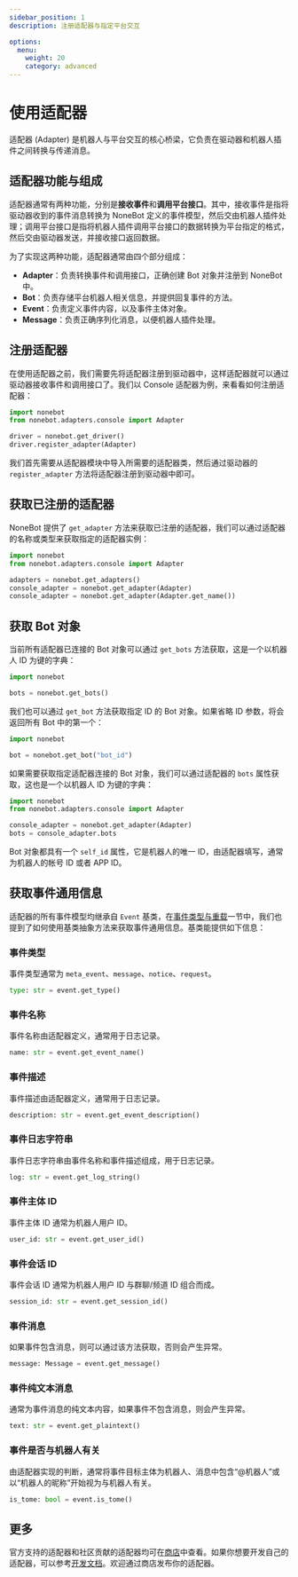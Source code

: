 ```yaml
---
sidebar_position: 1
description: 注册适配器与指定平台交互

options:
  menu:
    weight: 20
    category: advanced
---
```


# 使用适配器

适配器 (Adapter) 是机器人与平台交互的核心桥梁，它负责在驱动器和机器人插件之间转换与传递消息。

## 适配器功能与组成

适配器通常有两种功能，分别是**接收事件**和**调用平台接口**。其中，接收事件是指将驱动器收到的事件消息转换为 NoneBot 定义的事件模型，然后交由机器人插件处理；调用平台接口是指将机器人插件调用平台接口的数据转换为平台指定的格式，然后交由驱动器发送，并接收接口返回数据。

为了实现这两种功能，适配器通常由四个部分组成：

- **Adapter**：负责转换事件和调用接口，正确创建 Bot 对象并注册到 NoneBot 中。
- **Bot**：负责存储平台机器人相关信息，并提供回复事件的方法。
- **Event**：负责定义事件内容，以及事件主体对象。
- **Message**：负责正确序列化消息，以便机器人插件处理。

## 注册适配器

在使用适配器之前，我们需要先将适配器注册到驱动器中，这样适配器就可以通过驱动器接收事件和调用接口了。我们以 Console 适配器为例，来看看如何注册适配器：

```python {2,5} title=bot.py
import nonebot
from nonebot.adapters.console import Adapter

driver = nonebot.get_driver()
driver.register_adapter(Adapter)
```

我们首先需要从适配器模块中导入所需要的适配器类，然后通过驱动器的 `register_adapter` 方法将适配器注册到驱动器中即可。

## 获取已注册的适配器

NoneBot 提供了 `get_adapter` 方法来获取已注册的适配器，我们可以通过适配器的名称或类型来获取指定的适配器实例：

```python
import nonebot
from nonebot.adapters.console import Adapter

adapters = nonebot.get_adapters()
console_adapter = nonebot.get_adapter(Adapter)
console_adapter = nonebot.get_adapter(Adapter.get_name())
```

## 获取 Bot 对象

当前所有适配器已连接的 Bot 对象可以通过 `get_bots` 方法获取，这是一个以机器人 ID 为键的字典：

```python
import nonebot

bots = nonebot.get_bots()
```

我们也可以通过 `get_bot` 方法获取指定 ID 的 Bot 对象。如果省略 ID 参数，将会返回所有 Bot 中的第一个：

```python
import nonebot

bot = nonebot.get_bot("bot_id")
```

如果需要获取指定适配器连接的 Bot 对象，我们可以通过适配器的 `bots` 属性获取，这也是一个以机器人 ID 为键的字典：

```python
import nonebot
from nonebot.adapters.console import Adapter

console_adapter = nonebot.get_adapter(Adapter)
bots = console_adapter.bots
```

Bot 对象都具有一个 `self_id` 属性，它是机器人的唯一 ID，由适配器填写，通常为机器人的帐号 ID 或者 APP ID。

## 获取事件通用信息

适配器的所有事件模型均继承自 `Event` 基类，在[事件类型与重载](../appendices/overload.md)一节中，我们也提到了如何使用基类抽象方法来获取事件通用信息。基类能提供如下信息：

### 事件类型

事件类型通常为 `meta_event`、`message`、`notice`、`request`。

```python
type: str = event.get_type()
```

### 事件名称

事件名称由适配器定义，通常用于日志记录。

```python
name: str = event.get_event_name()
```

### 事件描述

事件描述由适配器定义，通常用于日志记录。

```python
description: str = event.get_event_description()
```

### 事件日志字符串

事件日志字符串由事件名称和事件描述组成，用于日志记录。

```python
log: str = event.get_log_string()
```

### 事件主体 ID

事件主体 ID 通常为机器人用户 ID。

```python
user_id: str = event.get_user_id()
```

### 事件会话 ID

事件会话 ID 通常为机器人用户 ID 与群聊/频道 ID 组合而成。

```python
session_id: str = event.get_session_id()
```

### 事件消息

如果事件包含消息，则可以通过该方法获取，否则会产生异常。

```python
message: Message = event.get_message()
```

### 事件纯文本消息

通常为事件消息的纯文本内容，如果事件不包含消息，则会产生异常。

```python
text: str = event.get_plaintext()
```

### 事件是否与机器人有关

由适配器实现的判断，通常将事件目标主体为机器人、消息中包含“@机器人”或以“机器人的昵称”开始视为与机器人有关。

```python
is_tome: bool = event.is_tome()
```

## 更多

官方支持的适配器和社区贡献的适配器均可在[商店](/store)中查看。如果你想要开发自己的适配器，可以参考[开发文档](../developer/adapter-writing.md)。欢迎通过商店发布你的适配器。
